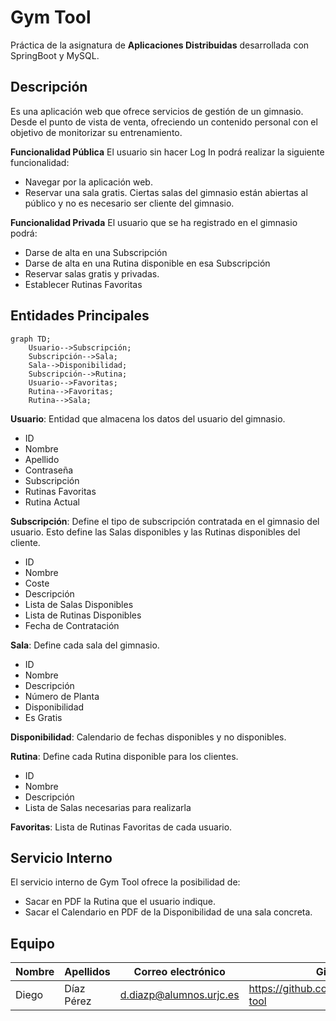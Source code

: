 # Gym Tool
Práctica de la asignatura de **Aplicaciones Distribuidas** desarrollada con SpringBoot y MySQL.

## Descripción
Es una aplicación web que ofrece servicios de gestión de un gimnasio. Desde el punto de vista de venta, ofreciendo un contenido personal con el objetivo de monitorizar su entrenamiento.

**Funcionalidad Pública**
El usuario sin hacer Log In podrá realizar la siguiente funcionalidad:
 - Navegar por la aplicación web.
 - Reservar una sala gratis. Ciertas salas del gimnasio están abiertas al público y no es necesario ser cliente del gimnasio.

**Funcionalidad Privada**
El usuario que se ha registrado en el gimnasio podrá:
 - Darse de alta en una Subscripción
 - Darse de alta en una Rutina disponible en esa Subscripción
 - Reservar salas gratis y privadas.
 - Establecer Rutinas Favoritas
 
## Entidades Principales
```mermaid
graph TD;
    Usuario-->Subscripción;
    Subscripción-->Sala;
    Sala-->Disponibilidad;
    Subscripción-->Rutina;
    Usuario-->Favoritas;
    Rutina-->Favoritas;
    Rutina-->Sala;
```
**Usuario**: Entidad que almacena los datos del usuario del gimnasio.
 - ID
 - Nombre
 - Apellido
 - Contraseña
 - Subscripción
 - Rutinas Favoritas
 - Rutina Actual

**Subscripción**: Define el tipo de subscripción contratada en el gimnasio del usuario. Esto define las Salas disponibles y las Rutinas disponibles del cliente.
 - ID
 - Nombre
 - Coste
 - Descripción
 - Lista de Salas Disponibles
 - Lista de Rutinas Disponibles
 - Fecha de Contratación

**Sala**: Define cada sala del gimnasio. 
 - ID
 - Nombre
 - Descripción
 - Número de Planta
 - Disponibilidad
 - Es Gratis

**Disponibilidad**: Calendario de fechas disponibles y no disponibles.

**Rutina**: Define cada Rutina disponible para los clientes.
 - ID
 - Nombre
 - Descripción
 - Lista de Salas necesarias para realizarla
 
**Favoritas**: Lista de Rutinas Favoritas de cada usuario.

## Servicio Interno
El servicio interno de Gym Tool ofrece la posibilidad de:

 - Sacar en PDF la Rutina que el usuario indique.
 - Sacar el Calendario en PDF de la Disponibilidad de una sala concreta.

## Equipo
|Nombre|Apellidos|Correo electrónico|Github
|--|--|--|--|
|Diego|Díaz Pérez|d.diazp@alumnos.urjc.es|https://github.com/didushow/gym-tool
